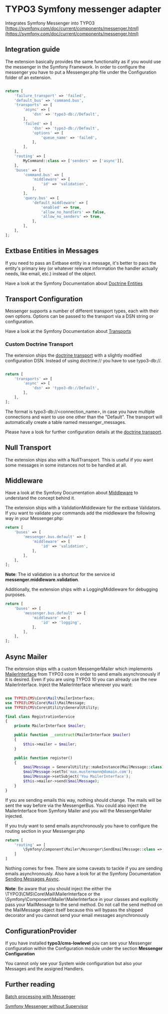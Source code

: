 # TYPO3 Symfony messenger adapter
Integrates Symfony Messenger into TYPO3
[https://symfony.com/doc/current/components/messenger.html](https://symfony.com/doc/current/components/messenger.html)

## Integration guide

The extension basically provides the same functionality as if you would use the messenger in the Symfony Framework.
In order to configure the messenger you have to put a Messenger.php file under the Configuration folder of an extension.

```php

return [
    'failure_transport' => 'failed',
    'default_bus' => 'command.bus',
    'transports' => [
        'async' => [
            'dsn' => 'typo3-db://Default',
        ],
        'failed' => [
            'dsn' => 'typo3-db://Default',
            'options' => [
                'queue_name' => 'failed',
            ],
        ],
    ],
    'routing' => [
        MyCommand::class => ['senders' => ['async']],
    ],
    'buses' => [
        'command.bus' => [
            'middleware' => [
                'id' => 'validation',
            ],
        ],
        'query.bus' => [
            'default_middleware' => [
                'enabled' => true,
                'allow_no_handlers' => false,
                'allow_no_senders' => true,
            ],
        ],
    ],
];

```

## Extbase Entities in Messages

If you need to pass an Extbase entity in a message, it's better to pass the entity's primary key (or whatever relevant information the handler actually needs, like email, etc.) instead of the object.

Have a look at the Symfony Documentation about [Doctrine Entities](https://symfony.com/doc/current/messenger.html#doctrine-entities-in-messages)


## Transport Configuration

Messenger supports a number of different transport types, each with their own options. Options can be passed to the transport via a DSN string or configuration.

Have a look at the Symfony Documentation about [Transports](https://symfony.com/doc/current/messenger.html#transport-configuration)

### Custom Doctrine Transport

The extension ships the [doctrine transport](https://symfony.com/doc/current/messenger.html#doctrine-transport) with a slightly modified configuration DSN.
Instead of using doctrine:// you have to use typo3-db://.

```php

return [
    'transports' => [
        'async' => [
            'dsn' => 'typo3-db://Default',
        ],
    ],
];

```

The format is typo3-db://<connection_name>, in case you have multiple connections and want to use one other than the "Default".
The transport will automatically create a table named messenger_messages.

Please have a look for further configuration details at the [doctrine transport](https://symfony.com/doc/current/messenger.html#doctrine-transport).

## Null Transport

The extension ships also with a NullTransport. This is useful if you want some messages in some instances not to be handled at all.

## Middleware

Have a look at the Symfony Documentation about [Middleware](https://symfony.com/doc/current/messenger.html#middleware) to understand the concept behind it.

The extension ships with a ValidationMiddleware for the extbase Validators.
If you want to validate your commands add the middleware the following way in your Messenger.php:

```php
return [
    'buses' => [
        'messenger.bus.default' => [
            'middleware' => [
                'id' => 'validation',
            ],
        ],
    ],
];
```

**Note**: The id validation is a shortcut for the service id **messenger.middleware.validation**.

Additionally, the extension ships with a LoggingMiddleware for debugging purposes.

```php
return [
    'buses' => [
        'messenger.bus.default' => [
            'middleware' => [
                'id' => 'logging',
            ],
        ],
    ],
];
```

## Async Mailer
The extension ships with a custom MessengerMailer which implements [MailerInterface](https://github.com/TYPO3/typo3/blob/main/typo3/sysext/core/Classes/Mail/MailerInterface.php) from TYPO3 core in order to send emails asynchronously if it is desired.
Even if you are using TYPO3 10 you can already use the new MailerInterface.
Inject the MailerInterface wherever you want:

```php

use TYPO3\CMS\Core\Mail\MailerInterface;
use TYPO3\CMS\Core\Mail\MailMessage;
use TYPO3\CMS\Core\Utility\GeneralUtility;

final class RegistrationService
{
    private MailerInterface $mailer;

    public function __construct(MailerInterface $mailer)
    {
        $this->mailer = $mailer;
    }

    public function register()
    {
        $mailMessage = GeneralUtility::makeInstance(MailMessage::class);
        $mailMessage->setTo('max.mustermann@domain.com');
        $mailMessage->setSubject('You MailerInterface');
        $this->mailer->send($mailMessage);
    }
}
```

If you are sending emails this way, nothing should change. The mails will be sent the way before via the MessengerBus.
You could also inject the MailerInterface from Symfony Mailer and you will the MessengerMailer injected.

If you truly want to send emails asynchronously you have to configure the routing section in your Messenger.php
```php
return [
    'routing' => [
        \Symfony\Component\Mailer\Messenger\SendEmailMessage::class => ['senders' => ['async']],
    ]
]
```

Nothing comes for free. There are some caveats to tackle if you are sending emails asynchronously.
Also have a look for at the Symfony Documentation [Sending Messages Async](https://symfony.com/doc/current/mailer.html#sending-messages-async).

**Note**:
Be aware that you should inject the either the \TYPO3\CMS\Core\Mail\MailerInterface or the \Symfony\Component\Mailer\MailerInterface in your classes and explicitly pass your MailMessage to the send method.
Do not call the send method on the MailMessage object itself because this will bypass the shipped decorator and you cannot send your email messages asynchronously

## ConfigurationProvider

If you have installed **typo3/cms-lowlevel** you can see your Messenger configuration within the Configuration module under the section **Messenger Configuration**

You cannot only see your System wide configuration but also your Messages and the assigned Handlers.

## Further reading
[Batch processing with Messenger](https://wolfgang-klinger.medium.com/how-to-handle-messages-in-batches-with-symfony-messenger-c91b5aa1c8b1)

[Symfony Messenger without Supervisor](https://dev.to/fadymr/use-symfony-messenger-without-supervisor-3cl6)

